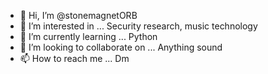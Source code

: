 - 👋 Hi, I’m @stonemagnetORB
- 👀 I’m interested in ... Security research, music technology
- 🌱 I’m currently learning ... Python
- 💞️ I’m looking to collaborate on ... Anything sound
- 📫 How to reach me ... Dm

<!---
stonemagnetORB/stonemagnetORB is a ✨ special ✨ repository because its `README.md` (this file) appears on your GitHub profile.
You can click the Preview link to take a look at your changes.
--->

